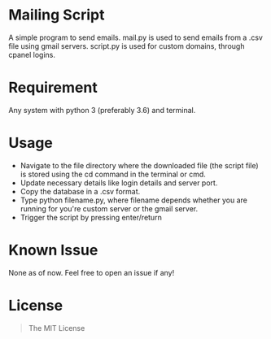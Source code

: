 # Mailing Script
A simple program to send emails. mail.py is used to send emails from a .csv file using gmail servers. script.py is used for custom domains, through cpanel logins.

# Requirement
Any system with python 3 (preferably 3.6) and terminal.

# Usage
- Navigate to the file directory where the downloaded file (the script file) is stored using the cd command in the terminal or cmd.
- Update necessary details like login details and server port.
- Copy the database in a .csv format.
- Type python filename.py, where filename depends whether you are running for you're custom server or the gmail server.
- Trigger the script by pressing enter/return

# Known Issue
None as of now. Feel free to open an issue if any!

# License
> The MIT License
